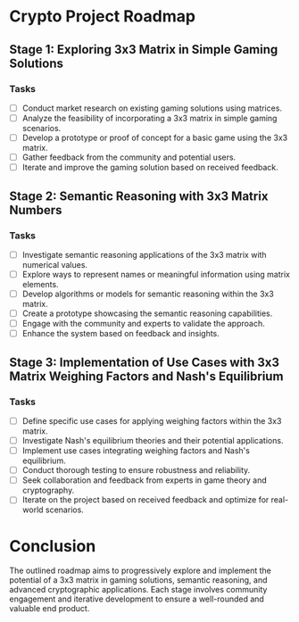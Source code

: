 # Crypto Project Roadmap

## Stage 1: Exploring 3x3 Matrix in Simple Gaming Solutions

### Tasks
- [ ] Conduct market research on existing gaming solutions using matrices.
- [ ] Analyze the feasibility of incorporating a 3x3 matrix in simple gaming scenarios.
- [ ] Develop a prototype or proof of concept for a basic game using the 3x3 matrix.
- [ ] Gather feedback from the community and potential users.
- [ ] Iterate and improve the gaming solution based on received feedback.

## Stage 2: Semantic Reasoning with 3x3 Matrix Numbers

### Tasks
- [ ] Investigate semantic reasoning applications of the 3x3 matrix with numerical values.
- [ ] Explore ways to represent names or meaningful information using matrix elements.
- [ ] Develop algorithms or models for semantic reasoning within the 3x3 matrix.
- [ ] Create a prototype showcasing the semantic reasoning capabilities.
- [ ] Engage with the community and experts to validate the approach.
- [ ] Enhance the system based on feedback and insights.

## Stage 3: Implementation of Use Cases with 3x3 Matrix Weighing Factors and Nash's Equilibrium

### Tasks
- [ ] Define specific use cases for applying weighing factors within the 3x3 matrix.
- [ ] Investigate Nash's equilibrium theories and their potential applications.
- [ ] Implement use cases integrating weighing factors and Nash's equilibrium.
- [ ] Conduct thorough testing to ensure robustness and reliability.
- [ ] Seek collaboration and feedback from experts in game theory and cryptography.
- [ ] Iterate on the project based on received feedback and optimize for real-world scenarios.

# Conclusion

The outlined roadmap aims to progressively explore and implement the potential of a 3x3 matrix in gaming solutions, semantic reasoning, and advanced cryptographic applications. Each stage involves community engagement and iterative development to ensure a well-rounded and valuable end product.
